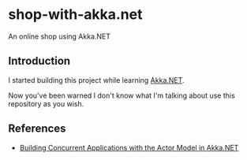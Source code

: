 # shop-with-akka.net

An online shop using Akka.NET

## Introduction

I started building this project while learning [Akka.NET](http://getakka.net).

Now you've been warned I don't know what I'm talking about use this repository as you wish.

## References

- [Building Concurrent Applications with the Actor Model in Akka.NET](http://www.pluralsight.com/courses/akka-dotnet-actor-model-building-concurrent-applications)